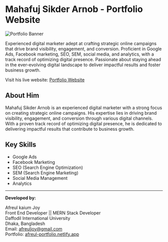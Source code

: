 # Mahafuj Sikder Arnob - Portfolio Website

![Portfolio Banner](https://i.ibb.co/4KDZhSJ/Screenshot-2023-08-18-at-11-02-24-PM.png)

Experienced digital marketer adept at crafting strategic online campaigns that drive brand visibility, engagement, and conversion. Proficient in Google Ads, Facebook marketing, SEO, SEM, social media, and analytics, with a track record of optimizing digital presence. Passionate about staying ahead in the ever-evolving digital landscape to deliver impactful results and foster business growth.

Visit his live website: [Portfolio Website](https://afreul-joy.github.io/arnob-portfoilo#/)

## About Him

Mahafuj Sikder Arnob is an experienced digital marketer with a strong focus on creating strategic online campaigns. His expertise lies in driving brand visibility, engagement, and conversion through various digital channels. With a proven track record of optimizing digital presence, he is dedicated to delivering impactful results that contribute to business growth.

## Key Skills

- Google Ads
- Facebook Marketing
- SEO (Search Engine Optimization)
- SEM (Search Engine Marketing)
- Social Media Management
- Analytics

---

**Developed by:**

Afreul kaium Joy  
Front End Developer || MERN Stack Developer  
Daffodil International University  
Dhaka, Bangladesh  
Email: [afreuljoy@gmail.com](mailto:afreuljoy@gmail.com)  
Portfolio: [afreul-portfolio.netlify.app](https://afreul-portfolio.netlify.app/)
